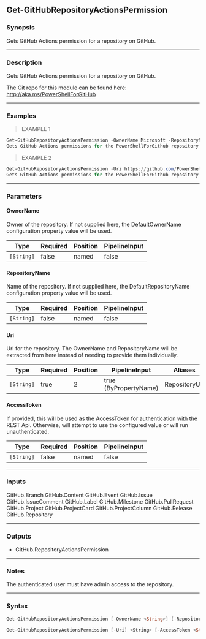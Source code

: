 Get-GitHubRepositoryActionsPermission
-------------------------------------

### Synopsis
Gets GitHub Actions permission for a repository on GitHub.

---

### Description

Gets GitHub Actions permission for a repository on GitHub.

The Git repo for this module can be found here: http://aka.ms/PowerShellForGitHub

---

### Examples
> EXAMPLE 1

```PowerShell
Get-GitHubRepositoryActionsPermission -OwnerName Microsoft -RepositoryName PowerShellForGitHub
Gets GitHub Actions permissions for the PowerShellForGithub repository.
```
> EXAMPLE 2

```PowerShell
Get-GitHubRepositoryActionsPermission -Uri https://github.com/PowerShell/PowerShellForGitHub
Gets GitHub Actions permissions for the PowerShellForGithub repository.
```

---

### Parameters
#### **OwnerName**
Owner of the repository.
If not supplied here, the DefaultOwnerName configuration property value will be used.

|Type      |Required|Position|PipelineInput|
|----------|--------|--------|-------------|
|`[String]`|false   |named   |false        |

#### **RepositoryName**
Name of the repository.
If not supplied here, the DefaultRepositoryName configuration property value will be used.

|Type      |Required|Position|PipelineInput|
|----------|--------|--------|-------------|
|`[String]`|false   |named   |false        |

#### **Uri**
Uri for the repository.
The OwnerName and RepositoryName will be extracted from here instead of needing to provide
them individually.

|Type      |Required|Position|PipelineInput        |Aliases      |
|----------|--------|--------|---------------------|-------------|
|`[String]`|true    |2       |true (ByPropertyName)|RepositoryUrl|

#### **AccessToken**
If provided, this will be used as the AccessToken for authentication with the
REST Api.  Otherwise, will attempt to use the configured value or will run unauthenticated.

|Type      |Required|Position|PipelineInput|
|----------|--------|--------|-------------|
|`[String]`|false   |named   |false        |

---

### Inputs
GitHub.Branch
GitHub.Content
GitHub.Event
GitHub.Issue
GitHub.IssueComment
GitHub.Label
GitHub.Milestone
GitHub.PullRequest
GitHub.Project
GitHub.ProjectCard
GitHub.ProjectColumn
GitHub.Release
GitHub.Repository

---

### Outputs
* GitHub.RepositoryActionsPermission

---

### Notes
The authenticated user must have admin access to the repository.

---

### Syntax
```PowerShell
Get-GitHubRepositoryActionsPermission [-OwnerName <String>] [-RepositoryName <String>] [-AccessToken <String>] [<CommonParameters>]
```
```PowerShell
Get-GitHubRepositoryActionsPermission [-Uri] <String> [-AccessToken <String>] [<CommonParameters>]
```

